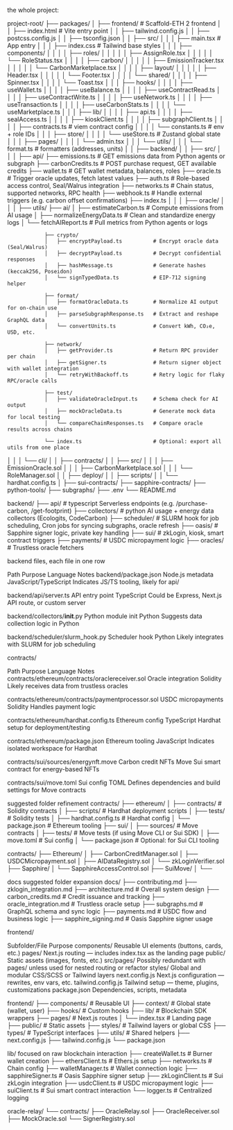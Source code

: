 the whole project:

project-root/
├── packages/
│   ├── frontend/                    # Scaffold-ETH 2 frontend
│   │   ├── index.html               # Vite entry point
│   │   ├── tailwind.config.js
│   │   ├── postcss.config.js
│   │   ├── tsconfig.json
│   │   ├── src/
│   │   │   ├── main.tsx             # App entry
│   │   │   ├── index.css            # Tailwind base styles
│   │   │   ├── components/
│   │   │   │   ├── roles/
│   │   │   │   │   ├── AssignRole.tsx
│   │   │   │   │   └── RoleStatus.tsx
│   │   │   │   ├── carbon/
│   │   │   │   │   ├── EmissionTracker.tsx
│   │   │   │   │   └── CarbonMarketplace.tsx
│   │   │   │   ├── layout/
│   │   │   │   │   ├── Header.tsx
│   │   │   │   │   └── Footer.tsx
│   │   │   │   └── shared/
│   │   │   │       ├── Spinner.tsx
│   │   │   │       └── Toast.tsx
│   │   │   ├── hooks/
│   │   │   │   ├── useWallet.ts
│   │   │   │   ├── useBalance.ts
│   │   │   │   ├── useContractRead.ts
│   │   │   │   ├── useContractWrite.ts
│   │   │   │   ├── useNetwork.ts
│   │   │   │   ├── useTransaction.ts
│   │   │   │   ├── useCarbonStats.ts
│   │   │   │   └── useMarketplace.ts
│   │   │   ├── lib/
│   │   │   │   ├── api.ts
│   │   │   │   ├── sealAccess.ts
│   │   │   │   ├── kioskClient.ts
│   │   │   │   ├── subgraphClient.ts
│   │   │   │   ├── contracts.ts         # viem contract config
│   │   │   │   └── constants.ts         # env + role IDs
│   │   │   ├── store/
│   │   │   │   └── useStore.ts          # Zustand global state
│   │   │   ├── pages/
│   │   │   │   └── admin.tsx
│   │   │   └── utils/
│   │   │       └── format.ts            # formatters (addresses, units)
│
│   ├── backend/
│   │   ├── src/
│   │   │   ├── api/
                ├── emissions.ts           # GET emissions data from Python agents or subgraph
                ├── carbonCredits.ts       # POST purchase request, GET available credits
                ├── wallet.ts              # GET wallet metadata, balances, roles
                ├── oracle.ts              # Trigger oracle updates, fetch latest values
                ├── auth.ts                # Role-based access control, Seal/Walrus integration
                ├── networks.ts             # Chain status, supported networks, RPC health
                ├── webhook.ts             # Handle external triggers (e.g. carbon offset confirmations)
                ├── index.ts
│   │   │   ├── oracle/
│   │   │   ├── utils/
                ├── ai/
                │   ├── estimateCarbon.ts          # Compute emissions from AI usage
                │   ├── normalizeEnergyData.ts     # Clean and standardize energy logs
                │   └── fetchAIReport.ts           # Pull metrics from Python agents or logs

                ├── crypto/
                │   ├── encryptPayload.ts          # Encrypt oracle data (Seal/Walrus)
                │   ├── decryptPayload.ts          # Decrypt confidential responses
                │   ├── hashMessage.ts             # Generate hashes (keccak256, Poseidon)
                │   └── signTypedData.ts           # EIP-712 signing helper

                ├── format/
                │   ├── formatOracleData.ts        # Normalize AI output for on-chain use
                │   ├── parseSubgraphResponse.ts   # Extract and reshape GraphQL data
                │   └── convertUnits.ts            # Convert kWh, CO₂e, USD, etc.

                ├── network/
                │   ├── getProvider.ts             # Return RPC provider per chain
                │   ├── getSigner.ts               # Return signer object with wallet integration
                │   └── retryWithBackoff.ts        # Retry logic for flaky RPC/oracle calls

                ├── test/
                │   ├── validateOracleInput.ts     # Schema check for AI output
                │   ├── mockOracleData.ts          # Generate mock data for local testing
                │   └── compareChainResponses.ts   # Compare oracle results across chains

                └── index.ts                       # Optional: export all utils from one place

│   │   │   └── cli/
│
│   ├── contracts/
│   │   ├── src/
│   │   │   ├── EmissionOracle.sol
│   │   │   ├── CarbonMarketplace.sol
│   │   │   └── RoleManager.sol
│   │   ├── deploy/
│   │   ├── scripts/
│   │   └── hardhat.config.ts
│
├── sui-contracts/
├── sapphire-contracts/
├── python-tools/
├── subgraphs/
├── .env
└── README.md





















backend/
├── api/                # typescript Serverless endpoints (e.g. /purchase-carbon, /get-footprint)
├── collectors/         # python AI usage + energy data collectors (Ecologits, CodeCarbon)
├── scheduler/          # SLURM hook for job scheduling, Cron jobs for syncing subgraphs, oracle refresh
├── oasis/              # Sapphire signer logic, private key handling
├── sui/                # zkLogin, kiosk, smart contract triggers
├── payments/           # USDC micropayment logic
├── oracles/            # Trustless oracle fetchers


backend files, each file in one row

Path	Purpose	Language	Notes
backend/package.json	Node.js metadata	JavaScript/TypeScript	Indicates JS/TS tooling, likely for api/

backend/api/server.ts	API entry point	TypeScript	Could be Express, Next.js API route, or custom server

backend/collectors/__init__.py	Python module init	Python	Suggests data collection logic in Python

backend/scheduler/slurm_hook.py	Scheduler hook	Python	Likely integrates with SLURM for job scheduling












contracts/

Path	Purpose	Language	Notes
contracts/ethereum/contracts/oraclereceiver.sol	Oracle integration	Solidity	Likely receives data from trustless oracles

contracts/ethereum/contracts/paymentprocessor.sol	USDC micropayments	Solidity	Handles payment logic

contracts/ethereum/hardhat.config.ts	Ethereum config	TypeScript	Hardhat setup for deployment/testing

contracts/ethereum/package.json	Ethereum tooling	JavaScript	Indicates isolated workspace for Hardhat

contracts/sui/sources/energynft.move	Carbon credit NFTs	Move	Sui smart contract for energy-based NFTs

contracts/sui/move.toml	Sui config	TOML	Defines dependencies and build settings for Move contracts

suggested folder refinement
contracts/
├── ethereum/
│   ├── contracts/           # Solidity contracts
│   ├── scripts/             # Hardhat deployment scripts
│   ├── tests/               # Solidity tests
│   ├── hardhat.config.ts    # Hardhat config
│   └── package.json         # Ethereum tooling
├── sui/
│   ├── sources/             # Move contracts
│   ├── tests/               # Move tests (if using Move CLI or Sui SDK)
│   ├── move.toml            # Sui config
│   └── package.json         # Optional: for Sui CLI tooling




contracts/
├── Ethereum/
│   ├── CarbonCreditManager.sol
│   ├── USDCMicropayment.sol
│   ├── AIDataRegistry.sol
│   └── zkLoginVerifier.sol
├── Sapphire/
│   └── SapphireAccessControl.sol
├── SuiMove/
│   └── <Move modules>











docs suggested folder expansion
docs/
├── contributing.md
├── zklogin_integration.md
├── architecture.md          # Overall system design
├── carbon_credits.md        # Credit issuance and tracking
├── oracle_integration.md    # Trustless oracle setup
├── subgraphs.md             # GraphQL schema and sync logic
├── payments.md              # USDC flow and business logic
├── sapphire_signing.md      # Oasis Sapphire signer usage













frontend/

Subfolder/File	Purpose
components/	Reusable UI elements (buttons, cards, etc.)
pages/	Next.js routing — includes index.tsx as the landing page
public/	Static assets (images, fonts, etc.)
src/pages/	Possibly redundant with pages/ unless used for nested routing or refactor
styles/	Global and modular CSS/SCSS or Tailwind layers
next.config.js	Next.js configuration — rewrites, env vars, etc.
tailwind.config.js	Tailwind setup — theme, plugins, customizations
package.json	Dependencies, scripts, metadata

frontend/
├── components/         # Reusable UI
├── context/            # Global state (wallet, user)
├── hooks/              # Custom hooks
├── lib/                # Blockchain SDK wrappers
├── pages/              # Next.js routes
│   └── index.tsx       # Landing page
├── public/             # Static assets
├── styles/             # Tailwind layers or global CSS
├── types/              # TypeScript interfaces
├── utils/              # Shared helpers
├── next.config.js
├── tailwind.config.js
└── package.json











lib/
focused on raw blockchain interaction
├── createWallet.ts         # Burner wallet creation
├── ethersClient.ts         # Ethers.js setup
├── networks.ts             # Chain config
├── walletManager.ts        # Wallet connection logic
├── sapphireSigner.ts       # Oasis Sapphire signer setup
├── zkLoginClient.ts        # Sui zkLogin integration
├── usdcClient.ts           # USDC micropayment logic
├── suiClient.ts            # Sui smart contract interaction
└── logger.ts               # Centralized logging








oracle-relay/
└── contracts/
    ├── OracleRelay.sol
    ├── OracleReceiver.sol
    ├── MockOracle.sol
    └── SignerRegistry.sol

















